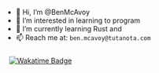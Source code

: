 - 👋 Hi, I’m @BenMcAvoy
- 👀 I’m interested in learning to program
- 🌱 I’m currently learning Rust and 
- 📫 Reach me at: `ben.mcavoy@tutanota.com`

<a href="https://wakatime.com/@018c21b1-4778-4fc3-9702-6ad56350371c">
  <img src="https://wakatime.com/badge/user/018c21b1-4778-4fc3-9702-6ad56350371c.svg?style=for-the-badge" alt="Wakatime Badge" style="padding: 10px;">
</a>